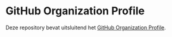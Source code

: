 # GitHub Organization Profile

Deze repository bevat uitsluitend het [GitHub Organization Profile](https://docs.github.com/en/organizations/collaborating-with-groups-in-organizations/customizing-your-organizations-profile#adding-a-public-organization-profile-readme).
